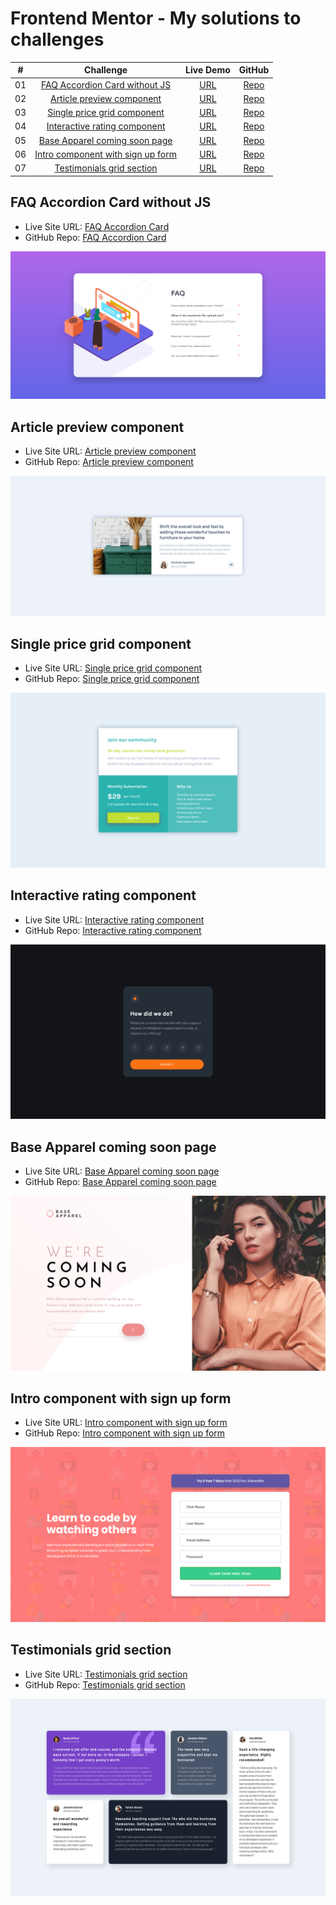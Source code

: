 # Frontend Mentor - My solutions to challenges

|  #  |                            Challenge                            |                        Live Demo                        |                                                 GitHub                                                 |
| :-: | :-------------------------------------------------------------: | :-----------------------------------------------------: | :----------------------------------------------------------------------------------------------------: |
| 01  | [FAQ Accordion Card without JS](#faq-accordion-card-without-js) | [URL](https://faq-accordion-card-delta-ten.vercel.app/) | [Repo](https://github.com/AndyGuit/frontend-mentor-challenges/tree/master/faq-accordion-card-main) |
| 02  | [Article preview component](#article-preview-component) | [URL](https://article-preview-component-brown.vercel.app/) | [Repo](https://github.com/AndyGuit/frontend-mentor-challenges/tree/master/article-preview-component-master) |
| 03  | [Single price grid component](#single-price-grid-component) | [URL](https://single-price-grid-component-lime-one.vercel.app/) | [Repo](https://github.com/AndyGuit/frontend-mentor-challenges/tree/master/single-price-grid-component-master) |
| 04  | [Interactive rating component](#interactive-rating-component) | [URL](https://interactive-rating-component-lovat-theta.vercel.app/) | [Repo](https://github.com/AndyGuit/frontend-mentor-challenges/tree/master/interactive-rating-component-main) |
| 05  | [Base Apparel coming soon page](#base-apparel-coming-soon-page) | [URL](https://base-apparel-coming-soon-two-tawny.vercel.app/) | [Repo](https://github.com/AndyGuit/frontend-mentor-challenges/tree/master/base-apparel-coming-soon-master) |
| 06  | [Intro component with sign up form](#intro-component-with-sign-up-form) | [URL](https://intro-component-with-signup-form-omega.vercel.app/) | [Repo](https://github.com/AndyGuit/frontend-mentor-challenges/tree/master/intro-component-with-signup-form-master) |
| 07  | [Testimonials grid section](#testimonials-grid-section) | [URL](https://intro-component-with-signup-form-omega.vercel.app/) | [Repo](https://github.com/AndyGuit/frontend-mentor-challenges/tree/master/intro-component-with-signup-form-master) |


## FAQ Accordion Card without JS

- Live Site URL: [FAQ Accordion Card](https://faq-accordion-card-delta-ten.vercel.app/)
- GitHub Repo: [FAQ Accordion Card](https://github.com/AndyGuit/frontend-mentor-challenges/tree/master/faq-accordion-card-main)

![Desktop](faq-accordion-card-main/solution_desktop.jpg)

## Article preview component

- Live Site URL: [Article preview component](https://article-preview-component-brown.vercel.app/)
- GitHub Repo: [Article preview component](https://github.com/AndyGuit/frontend-mentor-challenges/tree/master/article-preview-component-master)

![Desktop](article-preview-component-master/solution_desktop.jpg)

## Single price grid component

- Live Site URL: [Single price grid component](https://single-price-grid-component-lime-one.vercel.app/)
- GitHub Repo: [Single price grid component](https://github.com/AndyGuit/frontend-mentor-challenges/tree/master/single-price-grid-component-master)

![Desktop](single-price-grid-component-master/solution_desktop.jpg)

## Interactive rating component

- Live Site URL: [Interactive rating component](https://interactive-rating-component-lovat-theta.vercel.app/)
- GitHub Repo: [Interactive rating component](https://github.com/AndyGuit/frontend-mentor-challenges/tree/master/interactive-rating-component-main)

![Desktop](interactive-rating-component-main/solution_desktop.jpg)


## Base Apparel coming soon page

- Live Site URL: [Base Apparel coming soon page](https://base-apparel-coming-soon-two-tawny.vercel.app/)
- GitHub Repo: [Base Apparel coming soon page](https://github.com/AndyGuit/frontend-mentor-challenges/tree/master/base-apparel-coming-soon-master)

![Desktop](base-apparel-coming-soon-master/solution_desktop.jpg)

## Intro component with sign up form

- Live Site URL: [Intro component with sign up form](https://intro-component-with-signup-form-omega.vercel.app/)
- GitHub Repo: [Intro component with sign up form](https://github.com/AndyGuit/frontend-mentor-challenges/tree/master/intro-component-with-signup-form-master)

![Desktop](intro-component-with-signup-form-master/solution_desktop.jpg)

## Testimonials grid section

- Live Site URL: [Testimonials grid section](https://testimonials-grid-section-main-seven-blush.vercel.app/)
- GitHub Repo: [Testimonials grid section](https://github.com/AndyGuit/frontend-mentor-challenges/tree/master/testimonials-grid-section-main)

![Desktop](testimonials-grid-section-main/solution_desktop.jpg)